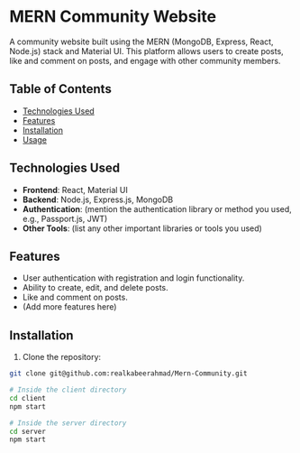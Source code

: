 # MERN Community Website

A community website built using the MERN (MongoDB, Express, React, Node.js) stack and Material UI. This platform allows users to create posts, like and comment on posts, and engage with other community members.


## Table of Contents

- [Technologies Used](#technologies-used)
- [Features](#features)
- [Installation](#installation)
- [Usage](#usage)

## Technologies Used

- **Frontend**: React, Material UI
- **Backend**: Node.js, Express.js, MongoDB
- **Authentication**: (mention the authentication library or method you used, e.g., Passport.js, JWT)
- **Other Tools**: (list any other important libraries or tools you used)

## Features

- User authentication with registration and login functionality.
- Ability to create, edit, and delete posts.
- Like and comment on posts.
- (Add more features here)

## Installation

1. Clone the repository:

```bash
git clone git@github.com:realkabeerahmad/Mern-Community.git

# Inside the client directory
cd client
npm start

# Inside the server directory
cd server
npm start

